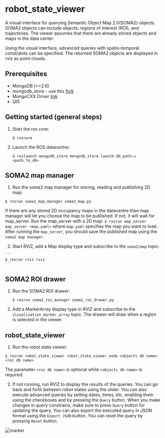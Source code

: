 robot_state_viewer
====

A visual interface for querying Semantic Object Map 2.0(SOMA2) objects. SOMA2 objects can include objects, regions of interest (ROI), and trajectories. The viewer assumes that there are already stored objects and maps in the data center.

Using the visual interface, advanced queries with spatio-temporal constraints  can be specified. The returned SOMA2 objects are displayed in rviz as point clouds.

Prerequisites
-------------

- MongoDB (>=2.6)
- mongodb_store - use this [fork](https://github.com/hkaraoguz/mongodb_store)
- MongoCXX Driver [link](https://github.com/mongodb/mongo-cxx-driver)
- Qt5


Getting started (general steps)
-------------------------------
1. Start the ros core:

    ```
   $ roscore
    ```
2. Launch the ROS datacentre:

    ```
    $ roslaunch mongodb_store mongodb_store.launch db_path:=<path_to_db>

    ```

SOMA2 map manager
-----------------
  1. Run the soma2 map manager for storing, reading and publishing 2D map:
  ```
  $ rosrun soma2_map_manager soma2_map.py
  ```
  If there are any stored 2D occupancy maps in the datacentre then map manager will let you choose the map to be published. If not, it will wait for map_server. Run the map_server with a 2D map:
    ```
    $ rosrun map_server map_server <map.yaml>
    ```
  where `map.yaml` specifies the map you want to load. After running the `map_server`, you should save the published map using the `soma2 map manager`.

  2. Start RVIZ, add a Map display type and subscribe to the `soma2/map` topic:

    ```
    $ rosrun rviz rviz
    ```


SOMA2 ROI drawer
----------------

1. Run the SOMA2 ROI drawer:

    ```
    $ rosrun soma2_roi_manager soma2_roi_drawer.py
    ```
2. Add a MarkerArray display type in RVIZ and subscribe to the `visualization_marker_array` topic. The drawer will draw when a region is selected in the viewer.

robot_state_viewer
------------------

1. Run the robot state viewer:

```
$ rosrun robot_state_viewer robot_state_viewer_node <objects db name> <roi db name>
```
The parameter `<roi db name>` is optional while `<objects db name>` is required.

2. If not running, run RVIZ to display the results of the queries. You can go back and forth between robot states using the slider. You can also execute advanced queries by setting dates, times, etc, enabling them using the checkboxes and by pressing the `Query` button. When you make changes in query constrains, make sure to press `Query` button for updating the query. You can also export the executed query in JSON format using the `Export JSON` button. You can reset the query by pressing `Reset` button.

![marker](https://raw.githubusercontent.com/hkaraoguz/robot_state_viewer/master/doc/robot_state_viewer.png)
